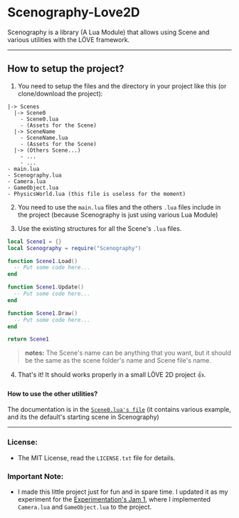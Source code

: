 # Scenography-Love2D
Scenography is a library (A Lua Module) that allows using Scene and various utilities with the LÖVE framework.

---
## How to setup the project?
1. You need to setup the files and the directory in your project like this (or clone/download the project):
  ```
  |-> Scenes
    |-> Scene0
      - Scene0.lua
      - (Assets for the Scene)
    |-> SceneName
      - SceneName.lua
      - (Assets for the Scene)
    |-> (Others Scene...)
      - ...
      - ...
  - main.lua
  - Scenography.lua
  - Camera.lua
  - GameObject.lua
  - PhysicsWorld.lua (this file is useless for the moment)
  ```
2. You need to use the ```main.lua``` files and the others ```.lua``` files include in the project (because Scenography is just using various Lua Module)
    
3. Use the existing structures for all the Scene's ```.lua``` files.
  ```lua
  local Scene1 = {}   
  local Scenography = require("Scenography")

  function Scene1.Load()
    -- Put some code here...
  end 

  function Scene1.Update()
    -- Put some code here... 
  end

  function Scene1.Draw()
    -- Put some code here...
  end
  
  return Scene1
  ```
  > **notes:** The Scene's name can be anything that you want, but it should be the same as the scene folder's name and Scene file's name.

4. That's it! It should works properly in a small LÖVE 2D project :thumbsup:.

#### How to use the other utilities?
The documentation is in the [```Scene0.lua's file```](https://github.com/rem7717/Scenography-Love2D/blob/master/Scenes/Scene0/Scene0.lua) (it contains various example, and its the default's starting scene in Scenography) 

---

### License:
- The MIT License, read the ```LICENSE.txt``` file for details.

### Important Note:
- I made this little project just for fun and in spare time. I updated it as my experiment for the [Experimentation's Jam 1](https://itch.io/jam/experimentations-jam), where I implemented ```Camera.lua``` and ```GameObject.lua``` to the project.
